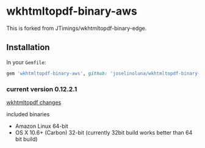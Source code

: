# wkhtmltopdf-binary-aws
This is forked from JTimings/wkhtmltopdf-binary-edge.

## Installation
In your `Gemfile`:

```ruby
gem 'wkhtmltopdf-binary-aws', github: 'joselinoluna/wkhtmltopdf-binary-aws'
```

### current version 0.12.2.1
[wkhtmltopdf changes](https://github.com/wkhtmltopdf/wkhtmltopdf/releases/tag/0.12.2.1)

included binaries

* Amazon Linux 64-bit
* OS X 10.6+ (Carbon)	  32-bit (currently 32bit build works better
  than 64 bit build)
